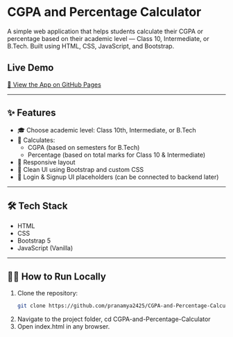 # CGPA and Percentage Calculator

A simple web application that helps students calculate their CGPA or percentage based on their academic level — Class 10, Intermediate, or B.Tech. Built using HTML, CSS, JavaScript, and Bootstrap.

##  Live Demo

[🔗 View the App on GitHub Pages](https://pranamya2425.github.io/CGPA-and-Percentage-Calculator/)  

---
## ✨ Features

- 🎓 Choose academic level: Class 10th, Intermediate, or B.Tech
- 🧮 Calculates:
  - CGPA (based on semesters for B.Tech)
  - Percentage (based on total marks for Class 10 & Intermediate)
- 📱 Responsive layout
- 🎨 Clean UI using Bootstrap and custom CSS
- 🔐 Login & Signup UI placeholders (can be connected to backend later)

---

## 🛠 Tech Stack

- HTML
- CSS
- Bootstrap 5
- JavaScript (Vanilla)

---

## 🧑‍💻 How to Run Locally

1. Clone the repository:
   ```bash
   git clone https://github.com/pranamya2425/CGPA-and-Percentage-Calculator.git
2. Navigate to the project folder, cd CGPA-and-Percentage-Calculator
3. Open index.html in any browser.
   
